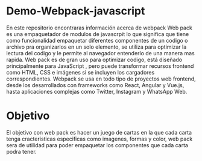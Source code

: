 # Demo-Webpack-javascript
En este repositorio encontraras información acerca de webpack
Web pack es una empaquetador de modulos de javascrpit lo que significa que tiene como funcionalidad empaquetar diferentes componentes de un codigo o archivo pra organizarlos en un solo elemento, se utiliza para optimizar la lectura del codigo y le permite al navegador
entenderlo de una manera mas rapida. 
Web pack es de gran uso para optimizar codigo, está diseñado principalmente para JavaScript , pero puede transformar recursos frontend como HTML, CSS e imágenes si se incluyen los cargadores correspondientes.
Webpack se usa en todo tipo de proyectos web frontend, desde los desarrollados con frameworks como React, Angular y Vue.js, hasta aplicaciones complejas como Twitter, Instagram y WhatsApp Web.
# Objetivo 
El objetivo con web pack es hacer un juego de cartas en la que cada carta tenga cracteristicas especificas como imagenes, formas y color, web pack sera de utilidad para poder empaquetar los componentes que cada carta podra tener.
